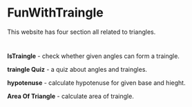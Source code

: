 # FunWithTraingle

This website has four section all related to triangles.
# 
**IsTraingle**  - check whether given angles can form a traingle.

**traingle Quiz**  - a quiz about angles and traingles.

**hypotenuse** - calculate hypotenuse for given base and hieght.

**Area Of Triangle** - calculate area of traingle.

 
